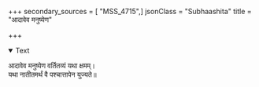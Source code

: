 +++
secondary_sources = [ "MSS_4715",]
jsonClass = "Subhaashita"
title = "आदावेव मनुष्येण"

+++

<details open><summary>Text</summary>

आदावेव मनुष्येण वर्तितव्यं यथा क्षमम्।  
यथा नातीतमर्थं वै पश्चात्तापेन युज्यते॥
</details>
